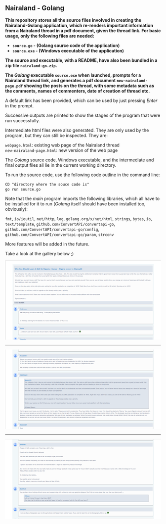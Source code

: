## Nairaland - Golang

**This repository stores all the source files involved in creating the Nairaland-Golang application, which re-renders important information from a Nairaland thread in a pdf document, given the thread link. For basic usage, only the following files are needed:**

- **`source.go` - (Golang source code of the application)**  
- **`source.exe` - (Windows executable of the application)**

**The source and executable, with a README, have also been bundled in a zip file `nairaland-go.zip`.**

**The *Golang* executable `source.exe` when launched,  prompts for a Nairaland thread link, and generates a pdf document `new-nairaland-page.pdf` showing the posts on the thread, with some metadata such as the comments, names of commenters, date of creation of thread etc.**

A default link has been provided, which can be used by just pressing *Enter* in the prompt.

Successive outputs are printed to show the stages of the program that were run successfully.

Intermediate html files were also generated. They are only used by the program, but they can still be inspected. They are:

`webpage.html`: existing web page of the Nairaland thread  
`new-nairaland-page.html`: new version of the web page

The *Golang* source code, Windows executable, and the intermediate and final output files all lie in the current working directory.

To run the source code, use the following code outline in the command line:

	CD "directory where the souce code is"
	go run source.go

Note that the *main* program imports the following libraries, which all have to be installed for it to run (*Golang* itself should have been installed too, obviously):

`fmt`, `io/ioutil`, `net/http`, `log`, `golang.org/x/net/html`, `strings`, `bytes`, `io`, `text/template`, `github.com/ConvertAPI/convertapi-go`, `github.com/ConvertAPI/convertapi-go/config`, `github.com/ConvertAPI/convertapi-go/param`, `strconv`

More features will be added in the future.

Take a look at the gallery below ;)

![img1](img1.png)

---

![img2](img2.png)

---

![img3](img3.png)


